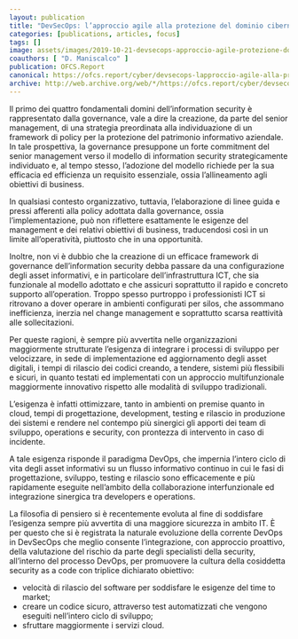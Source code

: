 ```yaml
---
layout: publication
title: "DevSecOps: l’approccio agile alla protezione del dominio cibernetico – Parte 1"
categories: [publications, articles, focus]
tags: []
image: assets/images/2019-10-21-devsecops-approccio-agile-protezione-dominio-cibernetico-1.jpg
coauthors: [ "D. Maniscalco" ]
publication: OFCS.Report
canonical: https://ofcs.report/cyber/devsecops-lapproccio-agile-alla-protezione-del-dominio-cibernetico-parte-1/
archive: http://web.archive.org/web/*/https://ofcs.report/cyber/devsecops-lapproccio-agile-alla-protezione-del-dominio-cibernetico-parte-1/
---
```


Il primo dei quattro fondamentali domini dell’information security è rappresentato dalla governance, vale a dire la creazione, da parte del senior management, di una strategia preordinata alla individuazione di un framework di policy per la protezione del patrimonio informativo aziendale. In tale prospettiva, la governance presuppone un forte commitment del senior management verso il modello di information security strategicamente individuato e, al tempo stesso, l’adozione del modello richiede per la sua efficacia ed efficienza un requisito essenziale, ossia l’allineamento agli obiettivi di business.

In qualsiasi contesto organizzativo, tuttavia, l’elaborazione di linee guida e pressi afferenti alla policy adottata dalla governance, ossia l’implementazione, può non riflettere esattamente le esigenze del management e dei relativi obiettivi di business, traducendosi così in un limite all’operatività, piuttosto che in una opportunità.

Inoltre, non vi è dubbio che la creazione di un efficace framework di governance dell’information security debba passare da una configurazione degli asset informativi, e in particolare dell’infrastruttura ICT, che sia funzionale al modello adottato e che assicuri soprattutto il rapido e concreto supporto all’operation. Troppo spesso purtroppo i professionisti ICT si ritrovano a dover operare in ambienti configurati per silos, che assommano inefficienza, inerzia nel change management e soprattutto scarsa reattività alle sollecitazioni.

Per queste ragioni, è sempre più avvertita nelle organizzazioni maggiormente strutturate l’esigenza di integrare i processi di sviluppo per velocizzare, in sede di implementazione ed aggiornamento degli asset digitali, i tempi di rilascio dei codici creando, a tendere, sistemi più flessibili e sicuri, in quanto testati ed implementati con un approccio multifunzionale maggiormente  innovativo rispetto alle modalità di sviluppo tradizionali.

L’esigenza è infatti ottimizzare, tanto in ambienti on premise quanto in cloud, tempi di progettazione, development, testing e rilascio in produzione dei sistemi e rendere nel contempo più sinergici gli apporti dei team di sviluppo, operations e security, con prontezza di intervento in caso di incidente.

A tale esigenza risponde il paradigma DevOps, che impernia l’intero ciclo di vita degli asset informativi su un flusso informativo continuo in cui le fasi di progettazione, sviluppo, testing e rilascio sono efficacemente e più rapidamente eseguite nell’ambito della collaborazione interfunzionale ed integrazione sinergica tra developers e operations.

La filosofia di pensiero si è recentemente evoluta al fine di soddisfare l’esigenza sempre più avvertita di una maggiore sicurezza in ambito IT. È per questo che si è registrata la naturale evoluzione della corrente DevOps in DevSecOps che meglio consente l’integrazione, con approccio proattivo, della valutazione del rischio da parte degli specialisti della security, all’interno del processo DevOps, per promuovere la cultura della cosiddetta security as a code con triplice dichiarato obiettivo:

* velocità di rilascio del software per soddisfare le esigenze del time to market;
* creare un codice sicuro, attraverso test automatizzati che vengono eseguiti nell’intero ciclo di sviluppo;
* sfruttare maggiormente i servizi cloud.

